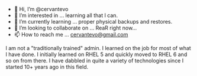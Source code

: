 - 👋 Hi, I’m @cervantevo
- 👀 I’m interested in ... learning all that I can.
- 🌱 I’m currently learning ... proper physical backups and restores. 
- 💞️ I’m looking to collaborate on ... ReaR right now...
- 📫 How to reach me ... cervantevo@gmail.com

I am not a "traditionally trained" admin. I learned on the job for most of what I have done. I initially learned on RHEL 5 and quickly moved to RHEL 6 and so on from there. I have dabbled in quite a variety of technologies since I started 10+ years ago in this field. 

<!---
cervantevo/cervantevo is a ✨ special ✨ repository because its `README.md` (this file) appears on your GitHub profile.
You can click the Preview link to take a look at your changes.
--->
